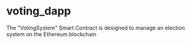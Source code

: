 # voting_dapp
The "VotingSystem" Smart Contract is designed to manage an election system on the Ethereum blockchain

